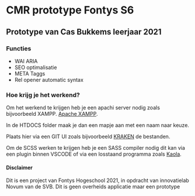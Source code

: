 # CMR prototype Fontys S6

## Prototype van Cas Bukkems leerjaar 2021



### Functies


* WAI ARIA
* SEO optimalisatie
* META Taggs
* Rel opener automatic syntax


### Hoe krijg je het werkend?

Om het werkend te krijgen heb je een apachi server nodig zoals bijvoorbeeld XAMPP. [Apache XAMPP](https://www.apachefriends.org/index.html). 

In de HTDOCS folder maak je dan een mapje aan met een naam naar keuze. 

Plaats hier via een GIT UI zoals bijvoorbeeld [KRAKEN](https://www.gitkraken.com/) de bestanden. 

Om de SCSS werken te krijgen heb je een SASS compiler nodig dit kan via een plugin binnen VSCODE of via een losstaand programma zoals [Kaola](http://koala-app.com/).

#### Disclaimer
Dit is een project van Fontys Hogeschool 2021, in opdracht van innovatielab Novum van de SVB. Dit is geen overheids applicatie maar een prototype